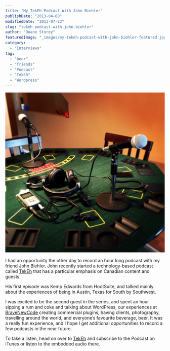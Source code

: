 ```yaml
---
title: "My TekEh Podcast With John Biehler"
publishDate: "2013-04-08"
modifiedDate: "2013-07-23"
slug: "tekeh-podcast-with-john-biehler"
author: "Duane Storey"
featuredImage: "_images/my-tekeh-podcast-with-john-biehler-featured.jpg"
category:
  - "Interviews"
tag:
  - "beer"
  - "friends"
  - "Podcast"
  - "TekEh"
  - "Wordpress"
---
```


[![photo](_images/my-tekeh-podcast-with-john-biehler-1.jpg)](http://www.migratorynerd.com/wordpress/wp-content/uploads/2013/04/photo.jpg)

I had an opportunity the other day to record an hour long podcast with my friend John Biehler. John recently started a technology-based podcast called [TekEh](http://tekeh.com/) that has a particular emphasis on Canadian content and guests.

His first episode was Kemp Edwards from HootSuite, and talked mainly about the experiences of being in Austin, Texas for South by Southwest.

I was excited to be the second guest in the series, and spent an hour sipping a rum and coke and talking about WordPress, our experiences at [BraveNewCode](http://www.bravenewcode.com) creating commercial plugins, having clients, photography, travelling around the world, and everyone’s favourite beverage, beer. It was a really fun experience, and I hope I get additional opportunities to record a few podcasts in the near future.

To take a listen, head on over to [TekEh](http://tekeh.com/podcast/episode-002-duane-storey/) and subscribe to the Podcast on iTunes or listen to the embedded audio there.